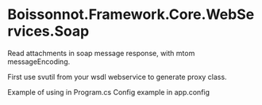 # Boissonnot.Framework.Core.WebServices.Soap
Read attachments in soap message response, with mtom messageEncoding.

First use svutil from your wsdl webservice to generate proxy class.

Example of using in Program.cs
Config example in app.config




